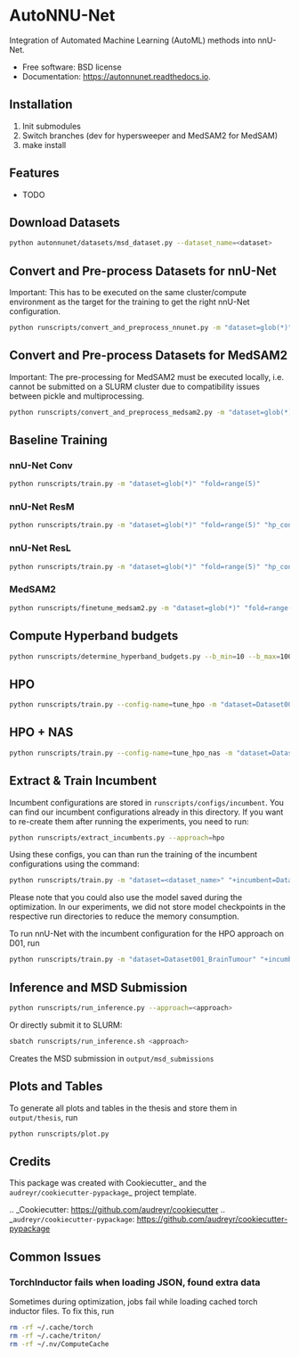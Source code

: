 # AutoNNU-Net

Integration of Automated Machine Learning (AutoML) methods into nnU-Net.

- Free software: BSD license
- Documentation: https://autonnunet.readthedocs.io.

## Installation

1. Init submodules
2. Switch branches (dev for hypersweeper and MedSAM2 for MedSAM)
3. make install

## Features

- TODO

## Download Datasets
```bash
python autonnunet/datasets/msd_dataset.py --dataset_name=<dataset>
```

## Convert and Pre-process Datasets for nnU-Net

Important: This has to be executed on the same cluster/compute environment as the target for the training to get the right nnU-Net configuration.

```bash
python runscripts/convert_and_preprocess_nnunet.py -m "dataset=glob(*)"
```

## Convert and Pre-process Datasets for MedSAM2

Important: The pre-processing for MedSAM2 must be executed locally, i.e. cannot be submitted on a SLURM cluster due to compatibility issues between pickle and multiprocessing.

```bash
python runscripts/convert_and_preprocess_medsam2.py -m "dataset=glob(*)"
```

## Baseline Training

### nnU-Net Conv
```bash
python runscripts/train.py -m "dataset=glob(*)" "fold=range(5)"
```

### nnU-Net ResM
```bash
python runscripts/train.py -m "dataset=glob(*)" "fold=range(5)" "hp_config.encoder_type=ResidualEncoderM"
```

### nnU-Net ResL
```bash
python runscripts/train.py -m "dataset=glob(*)" "fold=range(5)" "hp_config.encoder_type=ResidualEncoderL"
```

### MedSAM2
```bash
python runscripts/finetune_medsam2.py -m "dataset=glob(*)" "fold=range(5)"
```

## Compute Hyperband budgets

```bash
python runscripts/determine_hyperband_budgets.py --b_min=10 --b_max=1000 --eta=3
```

## HPO

```bash
python runscripts/train.py --config-name=tune_hpo -m "dataset=Dataset001_BrainTumour"
```

## HPO + NAS

```bash
python runscripts/train.py --config-name=tune_hpo_nas -m "dataset=Dataset001_BrainTumour"
```

## Extract & Train Incumbent

Incumbent configurations are stored in `runscripts/configs/incumbent`. You can find our incumbent configurations already in this directory.
If you want to re-create them after running the experiments, you need to run:
```bash
python runscripts/extract_incumbents.py --approach=hpo
```

Using these configs, you can than run the training of the incumbent configurations using the command:
```bash
python runscripts/train.py -m "dataset=<dataset_name>" "+incumbent=Dataset001_BrainTumour_<approach>" "fold=range(5)" "pipeline.remove_validation_files=False"
```
Please note that you could also use the model saved during the optimization. 
In our experiments, we did not store model checkpoints in the respective run directories to reduce the memory consumption.

To run nnU-Net with the incumbent configuration for the HPO approach on D01, run
```bash
python runscripts/train.py -m "dataset=Dataset001_BrainTumour" "+incumbent=Dataset001_BrainTumour_hpo" "fold=range(5)"
```

## Inference and MSD Submission

```bash
python runscripts/run_inference.py --approach=<approach>
```

Or directly submit it to SLURM:
```bash
sbatch runscripts/run_inference.sh <approach>
```

Creates the MSD submission in `output/msd_submissions`

## Plots and Tables

To generate all plots and tables in the thesis and store them in `output/thesis`, run
```bash
python runscripts/plot.py
```

## Credits

This package was created with Cookiecutter_ and the `audreyr/cookiecutter-pypackage`_ project template.

.. _Cookiecutter: https://github.com/audreyr/cookiecutter
.. _`audreyr/cookiecutter-pypackage`: https://github.com/audreyr/cookiecutter-pypackage

## Common Issues

### TorchInductor fails when loading JSON, found extra data
Sometimes during optimization, jobs fail while loading cached torch inductor files.
To fix this, run
```bash
rm -rf ~/.cache/torch
rm -rf ~/.cache/triton/
rm -rf ~/.nv/ComputeCache
```